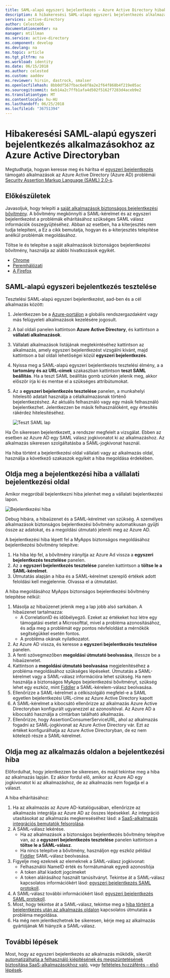 ```yaml
---
title: SAML-alapú egyszeri bejelentkezés – Azure Active Directory hibakeresése |} Microsoft Docs
description: A hibakeresési SAML-alapú egyszeri bejelentkezés alkalmazásokhoz az Azure Active Directoryban.
services: active-directory
author: CelesteDG
documentationcenter: na
manager: mtillman
ms.service: active-directory
ms.component: develop
ms.devlang: na
ms.topic: article
ms.tgt_pltfrm: na
ms.workload: identity
ms.date: 06/15/2018
ms.author: celested
ms.custom: aaddev
ms.reviewer: hirsin, dastrock, smalser
ms.openlocfilehash: 8bb0df567fbac6e8f8a2e2f64f868b4f219e05ac
ms.sourcegitcommit: 6eb14a2c7ffb1afa4d502f5162f7283d4aceb9e2
ms.translationtype: MT
ms.contentlocale: hu-HU
ms.lasthandoff: 06/25/2018
ms.locfileid: "36751394"
---
```

# <a name="debug-saml-based-single-sign-on-to-applications-in-azure-active-directory"></a>Hibakeresési SAML-alapú egyszeri bejelentkezés alkalmazásokhoz az Azure Active Directoryban

Megtudhatja, hogyan keresse meg és hárítsa el [egyszeri bejelentkezés](../manage-apps/what-is-single-sign-on.md) támogató alkalmazások az Azure Active Directory (Azure AD) problémái [Security Assertion Markup Language (SAML) 2.0-s](https://en.wikipedia.org/wiki/Security_Assertion_Markup_Language). 

## <a name="before-you-begin"></a>Előkészületek
Javasoljuk, hogy telepíti a [saját alkalmazások biztonságos bejelentkezési bővítmény](../active-directory-saas-access-panel-user-help.md#i-am-having-trouble-installing-the-my-apps-secure-sign-in-extension). A bővítmény megkönnyíti a SAML-kérelmet és az egyszeri bejelentkezést a problémák elhárításához szükséges SAML válasz információk összegyűjtéséhez. Abban az esetben, ha a kiterjesztés nem tudja telepíteni, a Ez a cikk bemutatja, hogyan és a-kiterjesztés telepítése anélkül problémák megoldásához.

Töltse le és telepítse a saját alkalmazások biztonságos bejelentkezési bővítmény, használja az alábbi hivatkozások egyikét.

- [Chrome](https://go.microsoft.com/fwlink/?linkid=866367)
- [Peremhálózati](https://go.microsoft.com/fwlink/?linkid=845176)
- [A Firefox](https://go.microsoft.com/fwlink/?linkid=866366)


## <a name="test-saml-based-single-sign-on"></a>SAML-alapú egyszeri bejelentkezés tesztelése

Tesztelési SAML-alapú egyszeri bejelentkezést, aad-ben és a cél alkalmazás között:

1.  Jelentkezzen be a [Azure-portálon](https://portal.azure.com) a globális rendszergazdaként vagy más felügyeleti alkalmazások kezelésére jogosult.
2.  A bal oldali panelen kattintson **Azure Active Directory**, és kattintson a **vállalati alkalmazások**. 
3.  Vállalati alkalmazások listájának megtekintéséhez kattintson az alkalmazás, amely egyszeri bejelentkezést vizsgálni kívánt, majd kattintson a bal oldali lehetőségei közül **egyszeri bejelentkezés**.
4.  Nyissa meg a SAML-alapú egyszeri bejelentkezés tesztelési élmény, a a **tartomány és az URL-címek** szakaszban kattintson **teszt SAML beállítás**. Ha a teszt SAML beállítás gomb szürkén jelenik meg, akkor először írja ki és mentse el a szükséges attribútumokat.
5.  Az a **egyszeri bejelentkezés tesztelése** panelen, a munkahelyi hitelesítő adatait használja a célalkalmazásnak történő bejelentkezéshez. Az aktuális felhasználó vagy egy másik felhasználó bejelentkezhet. Jelentkezzen be másik felhasználóként, egy értesítés rákérdez hitelesítéséhez.

    ![Teszt SAML lap](media/active-directory-saml-debugging/testing.png)


Ha Ön sikeresen bejelentkezett, a rendszer megfelelt a vizsgálat. Ebben az esetben az Azure AD egy SAML válasz jogkivonatot ki az alkalmazáshoz. Az alkalmazás sikeresen szolgáltatásba a SAML-jogkivonat használ.

Ha hiba történt a bejelentkezési oldal vállalati vagy az alkalmazás oldal, használja a következő szakaszok egyikét a hiba megoldása érdekében.


## <a name="resolve-a-sign-in-error-on-your-company-sign-in-page"></a>Oldja meg a bejelentkezési hiba a vállalati bejelentkezési oldal

Amikor megpróbál bejelentkezni hiba jelenhet meg a vállalati bejelentkezési lapon. 

![Bejelentkezési hiba](media/active-directory-saml-debugging/error.png)

Debug hibára, a hibaüzenet és a SAML-kérelmet van szükség. A személyes alkalmazások biztonságos bejelentkezési bővítmény automatikusan gyűjti össze az adatokat, és a megoldási útmutató jeleníti meg az Azure AD. 

A bejelentkezési hiba lépett fel a MyApps biztonságos megoldásához bejelentkezési bővítmény telepítve:

1.  Ha hiba lép fel, a bővítmény irányítja az Azure Ad vissza a **egyszeri bejelentkezés tesztelése** panelen. 
2.  Az a **egyszeri bejelentkezés tesztelése** panelen kattintson a **töltse le a SAML-kérelmet**. 
3.  Útmutatás alapján a hiba és a SAML-kérelmet szereplő értékek adott feloldási kell megjelennie. Olvassa el a útmutatást.

A hiba megoldásához MyApps biztonságos bejelentkezési bővítmény telepítése nélkül:

1. Másolja az hibaüzenet jelenik meg a lap jobb alsó sarkában. A hibaüzenet tartalmazza:
    - A CorrelationID és időbélyegző. Ezeket az értékeket hoz létre egy támogatási esetet a Microsofttal, mivel a probléma azonosításához, és adja meg a problémát egy pontos névfeloldást a mérnökök segítségükkel esetén fontos.
    - A probléma okának nyilatkozatot.
2.  Az Azure AD vissza, és keresse a **egyszeri bejelentkezés tesztelése** panelen.
3.  A fenti szövegmezőben **megoldási útmutató beolvasása**, illessze be a hibaüzenetet.
3.  Kattintson a **megoldási útmutató beolvasása** megjelenítéséhez a probléma megoldásához szükséges lépéseket. Útmutatás a SAML-kérelmet vagy a SAML-válasz információra lehet szükség. Ha nem használja a biztonságos MyApps bejelentkezési bővítményt, szükség lehet egy eszköz, mint [Fiddler](http://www.telerik.com/fiddler) a SAML-kérelem-válasz beolvasása.
4.  Ellenőrizze a SAML-kérelmet a célkiszolgáló megfelel-e a SAML egyetlen bejelentkezési URL-címe az Azure Active Directory kapott
5.  A SAML-kérelmet a kibocsátó ellenőrizze az alkalmazás Azure Active Directoryban konfigurált ugyanezzel az azonosítóval. Az Azure AD a kibocsátó használja a címtárban található alkalmazás.
6.  Ellenőrizze, hogy AssertionConsumerServiceURL, ahol az alkalmazás fogadni az SAML-jogkivonat az Azure Active Directory vár. Ezt az értéket konfigurálhatja az Azure Active Directoryban, de ez nem kötelező része a SAML-kérelmet.


## <a name="resolve-a-sign-in-error-on-the-application-page"></a>Oldja meg az alkalmazás oldalon a bejelentkezési hiba

Előfordulhat, hogy jelentkezzen be sikeresen, és majd tekintse meg a hiba az alkalmazás lapján. Ez akkor fordul elő, amikor az Azure AD egy jogkivonatot ki az alkalmazáshoz, de az alkalmazás nem fogadja el a választ.   

A hiba elhárításához:

1. Ha az alkalmazás az Azure AD-katalógusában, ellenőrizze az alkalmazás integrálja az Azure AD az összes lépésekkel. Az integráció utasításokat az alkalmazás megkereséséhez lásd: a [SaaS-alkalmazás integrációs bemutatók felsorolása](../saas-apps/tutorial-list.md).
2. A SAML-válasz lekérése.
    - Ha az alkalmazások a biztonságos bejelentkezés bővítmény telepítve van, az a **egyszeri bejelentkezés tesztelése** panelen kattintson a **töltse le a SAML-válasz**.
    - Ha nincs telepítve a bővítmény, használjon egy eszköz például [Fiddler](http://www.telerik.com/fiddler) SAML-válasz beolvasása. 
3. Figyelje meg ezeknek az elemeknek a SAML-válasz jogkivonat:
    - Felhasználói NameID érték és formátumának egyedi azonosítója
    - A token által kiadott jogcímeket
    - A token aláírásához használt tanúsítványt. Tekintse át a SAML-válasz kapcsolatos információkért lásd: [egyszeri bejelentkezés SAML protokoll](active-directory-single-sign-on-protocol-reference.md).
4. A SAML-válasz további információkért lásd: [egyszeri bejelentkezés SAML protokoll](active-directory-single-sign-on-protocol-reference.md).
5. Most, hogy tekintse át a SAML-válasz, tekintse meg a [hiba történt a bejelentkezés után az alkalmazás oldalon](../application-sign-in-problem-application-error.md) kapcsolatos útmutatás a probléma megoldása. 
6. Ha még nem jelentkezhetnek be sikeresen, kérje meg az alkalmazás gyártójának Mi hiányzik a SAML-válasz.


## <a name="next-steps"></a>További lépések
Most, hogy az egyszeri bejelentkezés az alkalmazás működik, sikerült [automatizálhatja a felhasználó kiépítésének és megszüntetésének biztosítása SaaS-alkalmazásokhoz való](../active-directory-saas-app-provisioning.md), vagy [feltételes hozzáférés – első lépések](../active-directory-conditional-access-azure-portal-get-started.md).


